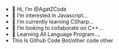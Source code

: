- 👋 Hi, I’m @AgatZCode
- 👀 I’m interested in Javascript...
- 🌱 I’m currently learning CSharp...
- 💞️ I’m looking to collaborate on C++...
- 📱 Learning All Language Program....
-    This Is Github Code Bot/other code other
<!---
AgatZCode/AgatZCode is a ✨ special ✨ repository because its `README.md` (this file) appears on your GitHub profile.
You can click the Preview link to take a look at your changes.
--->
